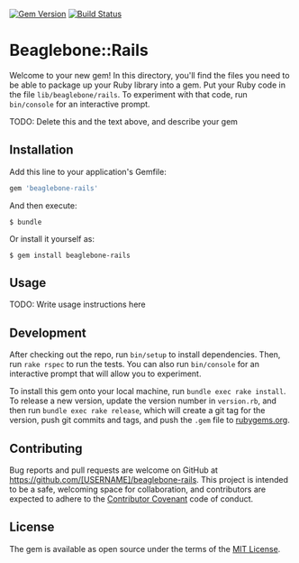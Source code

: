 [![Gem Version](https://badge.fury.io/rb/beaglebone-rails.svg)](https://badge.fury.io/rb/beaglebone-rails)
[![Build Status](https://travis-ci.org/DivXZero/beaglebone-rails.svg?branch=master)](https://travis-ci.org/DivXZero/beaglebone-rails)

# Beaglebone::Rails

Welcome to your new gem! In this directory, you'll find the files you need to be able to package up your Ruby library into a gem. Put your Ruby code in the file `lib/beaglebone/rails`. To experiment with that code, run `bin/console` for an interactive prompt.

TODO: Delete this and the text above, and describe your gem

## Installation

Add this line to your application's Gemfile:

```ruby
gem 'beaglebone-rails'
```

And then execute:

    $ bundle

Or install it yourself as:

    $ gem install beaglebone-rails

## Usage

TODO: Write usage instructions here

## Development

After checking out the repo, run `bin/setup` to install dependencies. Then, run `rake rspec` to run the tests. You can also run `bin/console` for an interactive prompt that will allow you to experiment.

To install this gem onto your local machine, run `bundle exec rake install`. To release a new version, update the version number in `version.rb`, and then run `bundle exec rake release`, which will create a git tag for the version, push git commits and tags, and push the `.gem` file to [rubygems.org](https://rubygems.org).

## Contributing

Bug reports and pull requests are welcome on GitHub at https://github.com/[USERNAME]/beaglebone-rails. This project is intended to be a safe, welcoming space for collaboration, and contributors are expected to adhere to the [Contributor Covenant](contributor-covenant.org) code of conduct.


## License

The gem is available as open source under the terms of the [MIT License](http://opensource.org/licenses/MIT).

